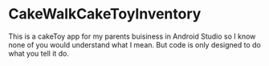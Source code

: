 # CakeWalkCakeToyInventory
This is a cakeToy app for my parents buisiness in Android Studio so I know none of you would understand what I mean. But code is only designed to do what you tell it do.

